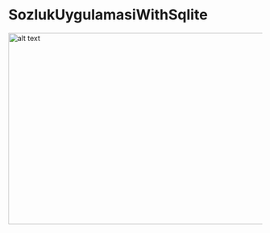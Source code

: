 # SozlukUygulamasiWithSqlite

<img src="https://firebasestorage.googleapis.com/v0/b/devbook-62500.appspot.com/o/kullaniciProfileImages%2F69117de4-3c91-499f-bf43-7cffe478b8bf.jpg?alt=media&token=ce83e45c-fac8-4a2b-a84e-6cdb07af262c" alt="alt text" width="720" height="380">
